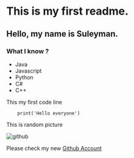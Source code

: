 # This is my first readme.

## Hello, my name is Suleyman.

### What I know ?

- Java
- Javascript
- Python
- C#
- C++

This my first code line 
```
    print('Hello everyone')
```
This is random picture

![github](https://cdn-icons-png.flaticon.com/512/25/25231.png)

Please check my new [Github Account](https://github.com/AqilSoltanli)